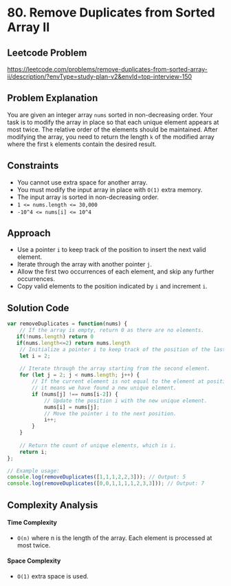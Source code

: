 # 80. Remove Duplicates from Sorted Array II

## Leetcode Problem
https://leetcode.com/problems/remove-duplicates-from-sorted-array-ii/description/?envType=study-plan-v2&envId=top-interview-150

## Problem Explanation
You are given an integer array `nums` sorted in non-decreasing order. Your task is to modify the array in place so that each unique element appears at most twice. The relative order of the elements should be maintained. After modifying the array, you need to return the length `k` of the modified array where the first `k` elements contain the desired result.

## Constraints
- You cannot use extra space for another array.
- You must modify the input array in place with `O(1)` extra memory.
- The input array is sorted in non-decreasing order.
- `1 <= nums.length <= 30,000`
- `-10^4 <= nums[i] <= 10^4`

## Approach
- Use a pointer `i` to keep track of the position to insert the next valid element.
- Iterate through the array with another pointer `j`.
- Allow the first two occurrences of each element, and skip any further occurrences.
- Copy valid elements to the position indicated by `i` and increment `i`.

## Solution Code
```javascript
var removeDuplicates = function(nums) {
    // If the array is empty, return 0 as there are no elements.
   if(!nums.length) return 0
   if(nums.length<=2) return nums.length
    // Initialize a pointer i to keep track of the position of the last unique element.
    let i = 2;
    
    // Iterate through the array starting from the second element.
    for (let j = 2; j < nums.length; j++) {
        // If the current element is not equal to the element at position i-2,
        // it means we have found a new unique element.
        if (nums[j] !== nums[i-2]) {
            // Update the position i with the new unique element.
            nums[i] = nums[j];
            // Move the pointer i to the next position.
            i++;
        }
    }
    
    // Return the count of unique elements, which is i.
    return i;
};

// Example usage:
console.log(removeDuplicates([1,1,1,2,2,3])); // Output: 5
console.log(removeDuplicates([0,0,1,1,1,1,2,3,3])); // Output: 7
```

## Complexity Analysis

#### Time Complexity
  - `O(n)` where n is the length of the array. Each element is processed at most twice.
#### Space Complexity
  - `O(1)` extra space is used.
